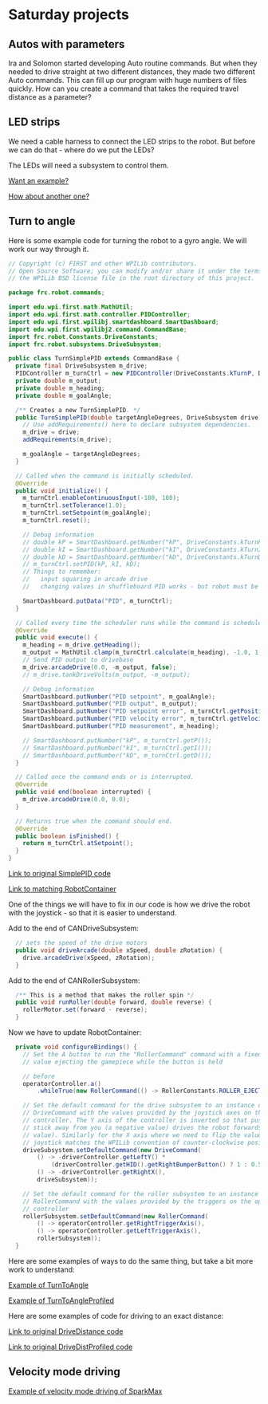 # Saturday projects

## Autos with parameters

Ira and Solomon started developing Auto routine commands.  But when they needed to drive straight at two different distances, they made two different Auto commands.  This can fill up our program with huge numbers of files quickly.  How can you create a command that takes the required travel distance as a parameter?

## LED strips

We need a cable harness to connect the LED strips to the robot.  But before we can do that - where do we put the LEDs?

The LEDs will need a subsystem to control them.

[Want an example?](https://docs.wpilib.org/en/stable/docs/software/examples-tutorials/wpilib-examples.html#miscellaneous-examples)

[How about another one?](https://github.com/FRC-Team8744/2024_Swivels_Crescendo/blob/main/src/main/java/frc/robot/subsystems/LEDS.java)

## Turn to angle

Here is some example code for turning the robot to a gyro angle.  We will work our way through it.

```java
// Copyright (c) FIRST and other WPILib contributors.
// Open Source Software; you can modify and/or share it under the terms of
// the WPILib BSD license file in the root directory of this project.

package frc.robot.commands;

import edu.wpi.first.math.MathUtil;
import edu.wpi.first.math.controller.PIDController;
import edu.wpi.first.wpilibj.smartdashboard.SmartDashboard;
import edu.wpi.first.wpilibj2.command.CommandBase;
import frc.robot.Constants.DriveConstants;
import frc.robot.subsystems.DriveSubsystem;

public class TurnSimplePID extends CommandBase {
  private final DriveSubsystem m_drive;
  PIDController m_turnCtrl = new PIDController(DriveConstants.kTurnP, DriveConstants.kTurnI, DriveConstants.kTurnD);
  private double m_output;
  private double m_heading;
  private double m_goalAngle;

  /** Creates a new TurnSimplePID. */
  public TurnSimplePID(double targetAngleDegrees, DriveSubsystem drive) {
    // Use addRequirements() here to declare subsystem dependencies.
    m_drive = drive;
    addRequirements(m_drive);

    m_goalAngle = targetAngleDegrees;
  }

  // Called when the command is initially scheduled.
  @Override
  public void initialize() {
    m_turnCtrl.enableContinuousInput(-180, 180);
    m_turnCtrl.setTolerance(1.0);
    m_turnCtrl.setSetpoint(m_goalAngle);
    m_turnCtrl.reset();

    // Debug information
    // double kP = SmartDashboard.getNumber("kP", DriveConstants.kTurnP);
    // double kI = SmartDashboard.getNumber("kI", DriveConstants.kTurnI);
    // double kD = SmartDashboard.getNumber("kD", DriveConstants.kTurnD);
    // m_turnCtrl.setPID(kP, kI, kD);
    // Things to remember:
    //   input squaring in arcade drive
    //   changing values in shuffleboard PID works - but robot must be disabled

    SmartDashboard.putData("PID", m_turnCtrl);
  }

  // Called every time the scheduler runs while the command is scheduled.
  @Override
  public void execute() {
    m_heading = m_drive.getHeading();
    m_output = MathUtil.clamp(m_turnCtrl.calculate(m_heading), -1.0, 1.0);
    // Send PID output to drivebase
    m_drive.arcadeDrive(0.0, -m_output, false);
    // m_drive.tankDriveVolts(m_output, -m_output);

    // Debug information
    SmartDashboard.putNumber("PID setpoint", m_goalAngle);
    SmartDashboard.putNumber("PID output", m_output);
    SmartDashboard.putNumber("PID setpoint error", m_turnCtrl.getPositionError());
    SmartDashboard.putNumber("PID velocity error", m_turnCtrl.getVelocityError());
    SmartDashboard.putNumber("PID measurement", m_heading);

    // SmartDashboard.putNumber("kP", m_turnCtrl.getP());
    // SmartDashboard.putNumber("kI", m_turnCtrl.getI());
    // SmartDashboard.putNumber("kD", m_turnCtrl.getD());
  }

  // Called once the command ends or is interrupted.
  @Override
  public void end(boolean interrupted) {
    m_drive.arcadeDrive(0.0, 0.0);
  }

  // Returns true when the command should end.
  @Override
  public boolean isFinished() {
    return m_turnCtrl.atSetpoint();
  }
}
```

[Link to original SimplePID code](https://github.com/FRC-Team8744/ThomasCanTurn2/blob/Command-with-generic-PID/src/main/java/frc/robot/commands/TurnSimplePID.java)

[Link to matching RobotContainer](https://github.com/FRC-Team8744/ThomasCanTurn2/blob/Command-with-generic-PID/src/main/java/frc/robot/RobotContainer.java)

One of the things we will have to fix in our code is how we drive the robot with the joystick - so that it is easier to understand.

Add to the end of CANDriveSubsystem:

```java
  // sets the speed of the drive motors
  public void driveArcade(double xSpeed, double zRotation) {
    drive.arcadeDrive(xSpeed, zRotation);
  }
```

Add to the end of CANRollerSubsystem:

```java
  /** This is a method that makes the roller spin */
  public void runRoller(double forward, double reverse) {
    rollerMotor.set(forward - reverse);
  }
```

Now we have to update RobotContainer:

```java
  private void configureBindings() {
    // Set the A button to run the "RollerCommand" command with a fixed
    // value ejecting the gamepiece while the button is held

    // before
    operatorController.a()
        .whileTrue(new RollerCommand(() -> RollerConstants.ROLLER_EJECT_VALUE, () -> 0, rollerSubsystem));

    // Set the default command for the drive subsystem to an instance of the
    // DriveCommand with the values provided by the joystick axes on the driver
    // controller. The Y axis of the controller is inverted so that pushing the
    // stick away from you (a negative value) drives the robot forwards (a positive
    // value). Similarly for the X axis where we need to flip the value so the
    // joystick matches the WPILib convention of counter-clockwise positive
    driveSubsystem.setDefaultCommand(new DriveCommand(
        () -> -driverController.getLeftY() *
            (driverController.getHID().getRightBumperButton() ? 1 : 0.5),
        () -> -driverController.getRightX(),
        driveSubsystem));

    // Set the default command for the roller subsystem to an instance of
    // RollerCommand with the values provided by the triggers on the operator
    // controller
    rollerSubsystem.setDefaultCommand(new RollerCommand(
        () -> operatorController.getRightTriggerAxis(),
        () -> operatorController.getLeftTriggerAxis(),
        rollerSubsystem));
  }
```

Here are some examples of ways to do the same thing, but take a bit more work to understand:

[Example of TurnToAngle](https://github.com/FRC-Team8744/ThomasCanTurn2/blob/Command-with-generic-PID/src/main/java/frc/robot/commands/TurnToAngle.java)

[Example of TurnToAngleProfiled](https://github.com/FRC-Team8744/ThomasCanTurn2/blob/Command-with-generic-PID/src/main/java/frc/robot/commands/TurnToAngleProfiled.java)

Here are some examples of code for driving to an exact distance:

[Link to original DriveDistance code](https://github.com/FRC-Team8744/ThomasCanGo/blob/Velocity_Profile/src/main/java/frc/robot/commands/DriveDistance.java)

[Link to original DriveDistProfiled code](https://github.com/FRC-Team8744/ThomasCanGo/blob/Velocity_Profile/src/main/java/frc/robot/commands/DriveDistProfiled.java)

## Velocity mode driving

[Example of velocity mode driving of SparkMax](https://github.com/FRC-Team8744/ThomasCanGo/blob/Velocity_Profile/src/main/java/frc/robot/subsystems/DriveSubsystem.java)

